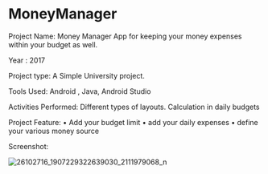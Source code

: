 # MoneyManager

Project  Name: Money Manager App for keeping your money expenses within your budget as well.

Year : 2017

Project type: A Simple University project.

Tools Used:  Android , Java, Android  Studio

Activities Performed:  Different types of layouts. Calculation in daily budgets

Project  Feature: 
•	Add your budget limit
•	add your daily expenses
•	define your various money source 

 
Screenshot: 

![26102716_1907229322639030_2111979068_n](https://user-images.githubusercontent.com/13907747/36049491-18f03792-0e0d-11e8-8433-c3c3f99bcf43.png)
